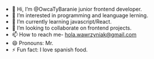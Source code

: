 - 👋 Hi, I’m @OwcaTyBaranie junior frontend developer.
- 👀 I’m interested in programming and leanguage lerning.
- 🌱 I’m currently learning javascript/React.
- 💞️ I’m looking to collaborate on frontend projects.
- 📫 How to reach me- hola.wawrzyniak@gmail.com
- 😄 Pronouns: Mr.
- ⚡ Fun fact: I love spanish food.

<!---
OwcaTyBaranie/OwcaTyBaranie is a ✨ special ✨ repository because its `README.md` (this file) appears on your GitHub profile.
You can click the Preview link to take a look at your changes.
--->
